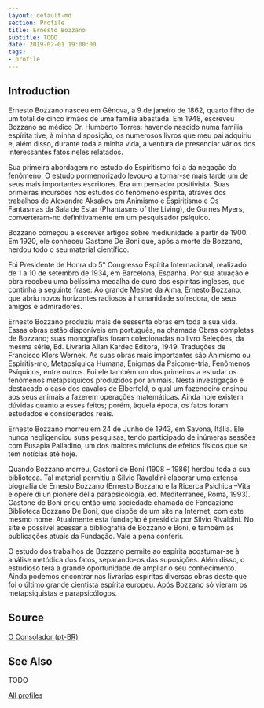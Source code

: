 ```yaml
---
layout: default-md
section: Profile
title: Ernesto Bozzano
subtitle: TODO
date: 2019-02-01 19:00:00
tags: 
- profile
---
```


## Introduction
Ernesto Bozzano nasceu em Gênova, a 9 de janeiro de 1862, quarto filho de um total de cinco irmãos de uma família abastada. Em 1948, escreveu Bozzano ao médico Dr. Humberto Torres: havendo nascido numa família espírita tive, à minha disposição, os numerosos livros que meu pai adquiriu e, além disso, durante toda a minha vida, a ventura de presenciar vários dos interessantes fatos neles relatados.

Sua primeira abordagem no estudo do Espiritismo foi a da negação do fenômeno. O estudo pormenorizado levou-o a tornar-se mais tarde um de seus mais importantes escritores. Era um pensador positivista. Suas primeiras incursões nos estudos do fenômeno espírita, através dos trabalhos de Alexandre Aksakov em Animismo e Espiritismo e Os Fantasmas da Sala de Estar (Phantasms of the Living), de Gurnes Myers, converteram-no definitivamente em um pesquisador psíquico.

Bozzano começou a escrever artigos sobre mediunidade a partir de 1900. Em 1920, ele conheceu Gastone De Boni que, após a morte de Bozzano, herdou todo o seu material científico.

Foi Presidente de Honra do 5° Congresso Espírita Internacional, realizado de 1 a 10 de setembro de 1934, em Barcelona, Espanha. Por sua atuação e obra recebeu uma belíssima medalha de ouro dos espíritas ingleses, que continha a seguinte frase: Ao grande Mestre da Alma, Ernesto Bozzano, que abriu novos horizontes radiosos à humanidade sofredora, de seus amigos e admiradores.

Ernesto Bozzano produziu mais de sessenta obras em toda a sua vida. Essas obras estão disponíveis em português, na chamada Obras completas de Bozzano; suas monografias foram colecionadas no livro Seleções, da mesma série, Ed. Livraria Allan Kardec Editora, 1949. Traduções de Francisco Klors Wernek.
As suas obras mais importantes são Animismo ou Espiritis-mo, Metapsíquica Humana, Enigmas da Psicome-tria, Fenômenos Psíquicos, entre outros. Foi ele também um dos primeiros a estudar os fenômenos metapsíquicos produzidos por animais. Nesta investigação é destacado o caso dos cavalos de Elberfeld, o qual um fazendeiro ensinou aos seus animais a fazerem operações matemáticas. Ainda hoje existem dúvidas quanto a esses feitos; porém, àquela época, os fatos foram estudados e considerados reais.

Ernesto Bozzano morreu em 24 de Junho de 1943, em Savona, Itália. Ele nunca negligenciou suas pesquisas, tendo participado de inúmeras sessões com Eusapia Palladino, um dos maiores médiuns de efeitos físicos que se tem notícias até hoje.

Quando Bozzano morreu, Gastoni de Boni (1908 – 1986) herdou toda a sua biblioteca. Tal material permitiu a Silvio Ravaldini elaborar uma extensa biografia de Ernesto Bozzano (Ernesto Bozzano e la Ricerca Psichica –Vita e opere di un pionere della parapsicologia, ed. Mediterranee, Roma, 1993).
Gastone de Boni criou então uma sociedade chamada de Fondazione Biblioteca Bozzano De Boni, que dispõe de um site na Internet, com este mesmo nome. Atualmente esta fundação é presidida por Silvio Rivaldini. No site é possível acessar a bibliografia de Bozzano e Boni, e também as publicações atuais da Fundação. Vale a pena conferir.

O estudo dos trabalhos de Bozzano permite ao espírita acostumar-se à análise metódica dos fatos, separando-os das suposições. Além disso, o estudioso terá a grande oportunidade de ampliar o seu conhecimento. Ainda podemos encontrar nas livrarias espíritas diversas obras deste que foi o último grande cientista espírita europeu. Após Bozzano só vieram os metapsiquistas e parapsicólogos.

## Source
[O Consolador (pt-BR)](http://www.oconsolador.com.br/linkfixo/biografias/ernestobozzano.html)

## See Also
TODO

<a href="/profiles" class="button">All profiles</a>
